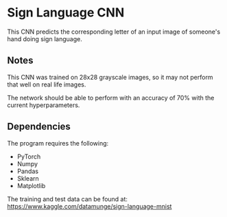 # Sign Language CNN
This CNN predicts the corresponding letter of an input image of someone's hand doing sign language.

## Notes
This CNN was trained on 28x28 grayscale images, so it may not perform that well on real life images.

The network should be able to perform with an accuracy of 70% with the current hyperparameters.

## Dependencies
The program requires the following:
* PyTorch
* Numpy
* Pandas
* Sklearn
* Matplotlib

The training and test data can be found at: https://www.kaggle.com/datamunge/sign-language-mnist
